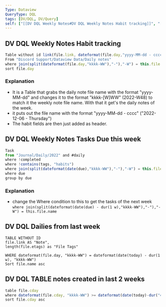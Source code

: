 ```yaml
---
Type: Dataview
QueryType: DQL
tags: [DV/DQL, DV/Query]
self: ["[[DV DQL Weekly Notes#DV DQL Weekly Notes Habit tracking]]", "[[DV DQL Weekly Notes#DV DQL Weekly Notes Tasks Due this week]]", "[[DV DQL Weekly Notes#DV DQL Dailies from last week]]"]
---
```


## DV DQL Weekly Notes Habit tracking

```js dataview
Table without id link(file.link, dateformat(file.day,"yyyy-MM-dd - cccc")) as "Day" 
From "Discord Support/Dataview Data/Daily notes"
where join(split(dateformat(file.day,"kkkk-WW"),"-"),"-W") = this.file.name
sort file.day
```

### Explanation

- It is a Table that grabs the daily note file name with the format "yyyy-MM-dd" and changes it to the format "kkkk-[W]WW" (2022-W48) to match it the weekly note file name. With that it get's the daily notes of the week.
- it puts out the file name with the format "yyyy-MM-dd - cccc" ("2022-12-06 - Thursday")
- The habit fields are then just added as header.

## DV DQL Weekly Notes Tasks Due this week 

```js dataview
Task
from "Journal/Daily/2022" and #daily
where !completed
where !contains(tags, "habits")
where join(split(dateformat(date(due),"kkkk-WW"),"-"),"-W") = this.file.name 
where due
group by due
```

### Explanation

- change the Where condition to this to get the tasks of the next week `where join(split(dateformat(date(due) - dur(1 w),"kkkk-WW"),"-"),"-W") = this.file.name ` 



## DV DQL Dailies from last week

```dataview
TABLE WITHOUT ID 
file.link AS "Note", 
length(file.etags) as "File Tags"

WHERE dateformat(file.day, "kkkk-WW") = dateformat(date(today) - dur(1 w), "kkkk-WW") 
Sort file.name asc
```
## DV DQL TABLE notes created in last 2 weeks

```js dataview
table file.cday
where dateformat(file.cday, "kkkk-WW") >= dateformat(date(today)-dur("4w") , "kkkk-WW")
sort file.cday asc
```




















